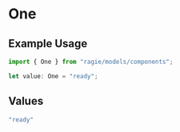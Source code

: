# One

## Example Usage

```typescript
import { One } from "ragie/models/components";

let value: One = "ready";
```

## Values

```typescript
"ready"
```